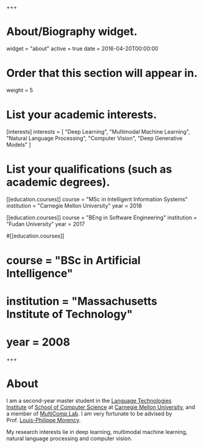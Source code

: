 +++
# About/Biography widget.
widget = "about"
active = true
date = 2016-04-20T00:00:00

# Order that this section will appear in.
weight = 5

# List your academic interests.
[interests]
  interests = [
    "Deep Learning",
    "Multimodal Machine Learning",
    "Natural Language Processing",
    "Computer Vision",
    "Deep Generative Models"
  ]

# List your qualifications (such as academic degrees).
[[education.courses]]
  course = "MSc in Intelligent Information Systems"
  institution = "Carnegie Mellon University"
  year = 2018

[[education.courses]]
  course = "BEng in Software Engineering"
  institution = "Fudan University"
  year = 2017

#[[education.courses]]
#  course = "BSc in Artificial Intelligence"
#  institution = "Massachusetts Institute of Technology"
#  year = 2008
 
+++

# About

I am a second-year master student in the [Language Technologies Institute][lti] of [School of Computer Science][scs] at [Carnegie Mellon University][cmu], and a member of [MultiComp Lab][multicomp]. I am very fortunate to be advised by Prof. [Louis-Philippe Morency][lp]. 

My research interests lie in deep learning, multimodal machine learning, natural language processing and computer vision. 

<!-- I interned with Prof. [Justine Cassell][justine] at [ArticuLab][articulab] on Socially Aware Robot Assistant.  -->

<!-- Before CMU, I obtained my B.Eng. degree from Fudan University in 2017. -->

<!-- In addition to research, I  -->

<!-- Passionate learner and traveler. -->



[lti]: https://lti.cs.cmu.edu/
[scs]: https://www.cs.cmu.edu/
[cmu]: https://www.cmu.edu/
[lp]: https://www.cs.cmu.edu/~morency/
[multicomp]: http://multicomp.cs.cmu.edu/
